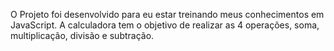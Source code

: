 O Projeto foi desenvolvido para eu estar treinando meus conhecimentos em JavaScript.
A calculadora tem o objetivo de realizar as 4 operações, soma, multiplicação, divisão e subtração.
